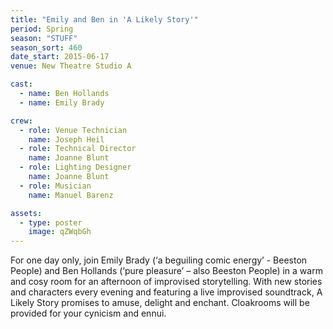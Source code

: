 ```yaml
---
title: "Emily and Ben in 'A Likely Story'"
period: Spring
season: "STUFF"
season_sort: 460
date_start: 2015-06-17
venue: New Theatre Studio A

cast:
  - name: Ben Hollands
  - name: Emily Brady

crew:
  - role: Venue Technician
    name: Joseph Heil
  - role: Technical Director
    name: Joanne Blunt
  - role: Lighting Designer
    name: Joanne Blunt
  - role: Musician
    name: Manuel Barenz

assets:
  - type: poster
    image: qZWqbGh
---
```


For one day only, join Emily Brady (‘a beguiling comic energy’ - Beeston People) and Ben Hollands (‘pure pleasure’ – also Beeston People) in a warm and cosy room for an afternoon of improvised storytelling. With new stories and characters every evening and featuring a live improvised soundtrack, A Likely Story promises to amuse, delight and enchant. Cloakrooms will be provided for your cynicism and ennui.
